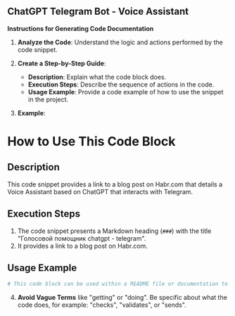 ## ChatGPT Telegram Bot - Voice Assistant 

**Instructions for Generating Code Documentation**

1. **Analyze the Code**: Understand the logic and actions performed by the code snippet.

2. **Create a Step-by-Step Guide**:
    - **Description**: Explain what the code block does.
    - **Execution Steps**: Describe the sequence of actions in the code.
    - **Usage Example**: Provide a code example of how to use the snippet in the project.

3. **Example**:

How to Use This Code Block
=========================================================================================

Description
-------------------------
This code snippet provides a link to a blog post on Habr.com that details a Voice Assistant based on ChatGPT that interacts with Telegram.

Execution Steps
-------------------------
1. The code snippet presents a Markdown heading (`###`) with the title "Голосовой помощник chatgpt - telegram".
2. It provides a link to a blog post on Habr.com. 

Usage Example
-------------------------
```python
# This code block can be used within a README file or documentation to provide a link to the blog post.
```

4. **Avoid Vague Terms** like "getting" or "doing". Be specific about what the code does, for example: "checks", "validates", or "sends".